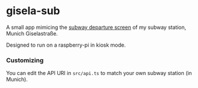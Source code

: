 # gisela-sub

A small app mimicing the [subway departure screen](https://www.u-bahn-muenchen.de/betrieb/zugzielanzeiger/) of my subway station, Munich Giselastraße.

Designed to run on a raspberry-pi in kiosk mode.

### Customizing
You can edit the API URI in `src/api.ts` to match your own subway station (in Munich). 

